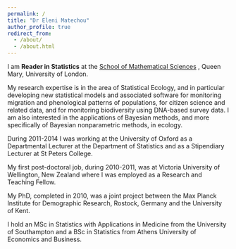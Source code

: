 ```yaml
---
permalink: /
title: "Dr Eleni Matechou"
author_profile: true
redirect_from: 
  - /about/
  - /about.html
---
```


I am **Reader in Statistics** at the [School of Mathematical Sciences](https://www.qmul.ac.uk/maths/) , Queen Mary, University of London.

My research expertise is in the area of Statistical Ecology, and in particular developing new statistical models and associated software for monitoring migration and phenological patterns of populations, for citizen science and related data, and for monitoring biodiversity using DNA-based survey data. I am also interested in the applications of Bayesian methods, and more specifically of Bayesian nonparametric methods, in ecology.

During 2011-2014 I was working at the University of Oxford as a Departmental Lecturer at the Department of Statistics and as a Stipendiary Lecturer at St Peters College.

My first post-doctoral job, during 2010-2011, was at Victoria University of Wellington, New Zealand where I was employed as a Research and Teaching Fellow.

My PhD, completed in 2010, was a joint project between the Max Planck Institute for Demographic Research, Rostock, Germany and the University of Kent.

I hold an MSc in Statistics with Applications in Medicine from the University of Southampton and a BSc in Statistics from Athens University of Economics and Business.
